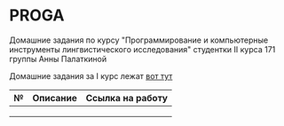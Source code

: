 # PROGA

Домашние задания по курсу "Программирование и компьютерные инструменты лингвистического исследования" студентки II курса 171 группы Анны Палаткиной

Домашние задания за I курс лежат [вот тут](https://github.com/AnnaPalarkina171/Repozitori)

|    №  |Описание |Ссылка на работу |
|-------|:-------:|----------------:|  
|       |         |                 |
|       |         |                 |
|       |         |                 |


